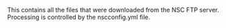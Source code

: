 This contains all the files that were downloaded from the NSC FTP server. Processing is controlled by the nscconfig.yml file.
